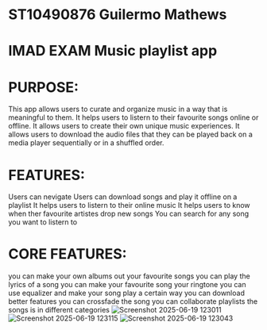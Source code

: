 # ST10490876 Guilermo Mathews
# IMAD EXAM Music playlist app

# PURPOSE: 
This app allows users to curate and organize music in a way that is meaningful to them. 
It helps users to listern to their favourite songs online or offline.
It allows users to create their own unique music experiences.
It allows users to download the audio files that they can be played back on a media player sequentially or in a shuffled order.

# FEATURES:
Users can nevigate
Users can download songs and play it offline on a playlist 
It helps users to listern to their online music
It helps users to know when ther favourite artistes drop new songs
You can search for any song you want to listern to 

# CORE FEATURES:
you can make your own albums out your favourite songs
you can play the lyrics of a song
you can make your favourite song your ringtone
you can use equalizer and make your song play a certain way
you can download better features
you can crossfade the song
you can collaborate playlists
the songs is in different categories
![Screenshot 2025-06-19 123011](https://github.com/user-attachments/assets/7213426c-e3ab-4dfa-9f00-82a4260bc57f)
![Screenshot 2025-06-19 123115](https://github.com/user-attachments/assets/607353a6-4b94-4e23-b963-37e433396959)
![Screenshot 2025-06-19 123043](https://github.com/user-attachments/assets/67c5cadb-d489-4664-8863-b4462a26e8e0)
